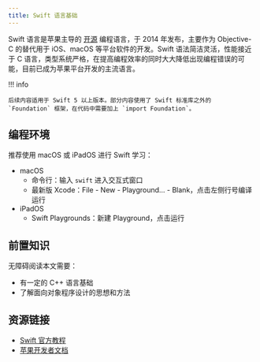 ```yaml
---
title: Swift 语言基础
---
```


Swift 语言是苹果主导的 [开源](https://github.com/apple/swift) 编程语言，于 2014 年发布，主要作为 Objective-C 的替代用于 iOS、macOS 等平台软件的开发。Swift 语法简洁灵活，性能接近于 C 语言，类型系统严格，在提高编程效率的同时大大降低出现编程错误的可能，目前已成为苹果平台开发的主流语言。

!!! info

    后续内容适用于 Swift 5 以上版本。部分内容使用了 Swift 标准库之外的 `Foundation` 框架，在代码中需要加上 `import Foundation`。

## 编程环境

推荐使用 macOS 或 iPadOS 进行 Swift 学习：

- macOS
    - 命令行：输入 `swift` 进入交互式窗口
    - 最新版 Xcode：File - New - Playground... - Blank，点击左侧行号编译运行
- iPadOS
    - Swift Playgrounds：新建 Playground，点击运行

## 前置知识

无障碍阅读本文需要：

- 有一定的 C++ 语言基础
- 了解面向对象程序设计的思想和方法

## 资源链接

- [Swift 官方教程](https://docs.swift.org/swift-book/LanguageGuide/TheBasics.html)
- [苹果开发者文档](https://developer.apple.com/documentation/technologies)
